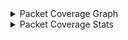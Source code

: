 <details><summary>Packet Coverage Graph</summary>
<p>

| Packet Name | 1.8.8 | 1.9.4 | 1.10.2 | 1.11.2 | 1.12.2 | 1.13.2 | 1.14.4 | 1.15.2 | 1.16.5 | 1.17.1 | 1.18.2 | 1.19 | 1.19.2 | 1.19.3 | 1.19.4 | 1.20.1 |
| --- |---|---|---|---|---|---|---|---|---|---|---|---|---|---|---|---|
| login | ✔️ | ✔️ | ✔️ | ✔️ | ✔️ | ✔️ | ✔️ | ✔️ | ✔️ | ✔️ | ✔️ | ✔️ | ✔️ | ✔️ | ✔️ | ✔️ |
| custom_payload | ✔️ | ✔️ | ✔️ | ✔️ | ✔️ | ✔️ | ✔️ | ✔️ | ✔️ | ✔️ | ✔️ | ✔️ | ✔️ | ✔️ | ✔️ | ✔️ |
| difficulty | ✔️ | ✔️ | ✔️ | ✔️ | ✔️ | ✔️ | ✔️ | ✔️ | ✔️ | ✔️ | ✔️ | ✔️ | ✔️ | ✔️ | ✔️ | ✔️ |
| spawn_position | ✔️ | ✔️ | ✔️ | ✔️ | ✔️ | ✔️ | ✔️ | ✔️ | ✔️ | ✔️ | ✔️ | ✔️ | ✔️ | ✔️ | ✔️ | ✔️ |
| abilities | ✔️ | ✔️ | ✔️ | ✔️ | ✔️ | ✔️ | ✔️ | ✔️ | ✔️ | ✔️ | ✔️ | ✔️ | ✔️ | ✔️ | ✔️ | ✔️ |
| held_item_slot | ✔️ | ✔️ | ✔️ | ✔️ | ✔️ | ✔️ | ✔️ | ✔️ | ✔️ | ✔️ | ✔️ | ✔️ | ✔️ | ✔️ | ✔️ | ✔️ |
| statistics | ✔️ | ✔️ | ✔️ | ✔️ | ✔️ | ✔️ | ✔️ | ✔️ | ✔️ | ✔️ | ✔️ | ✔️ | ✔️ | ✔️ | ✔️ | ✔️ |
| player_info | ✔️ | ✔️ | ✔️ | ✔️ | ✔️ | ✔️ | ✔️ | ✔️ | ✔️ | ✔️ | ✔️ | ✔️ | ✔️ | ✔️ | ✔️ | ✔️ |
| position | ✔️ | ✔️ | ✔️ | ✔️ | ✔️ | ✔️ | ✔️ | ✔️ | ✔️ | ✔️ | ✔️ | ✔️ | ✔️ | ✔️ | ✔️ | ✔️ |
| world_border | ✔️ | ✔️ | ✔️ | ✔️ | ✔️ | ✔️ | ✔️ | ✔️ | ✔️ |   |   |   |   |   |   |   |
| update_time | ✔️ | ✔️ | ✔️ | ✔️ | ✔️ | ✔️ | ✔️ | ✔️ | ✔️ | ✔️ | ✔️ | ✔️ | ✔️ | ✔️ | ✔️ | ✔️ |
| window_items | ✔️ | ✔️ | ✔️ | ✔️ | ✔️ | ✔️ | ✔️ | ✔️ | ✔️ | ✔️ | ✔️ | ✔️ | ✔️ | ✔️ | ✔️ | ✔️ |
| set_slot | ✔️ | ✔️ | ✔️ | ✔️ | ✔️ | ✔️ | ✔️ | ✔️ | ✔️ | ✔️ | ✔️ | ✔️ | ✔️ | ✔️ | ✔️ | ✔️ |
| update_health | ✔️ | ✔️ | ✔️ | ✔️ | ✔️ | ✔️ | ✔️ | ✔️ | ✔️ | ✔️ | ✔️ | ✔️ | ✔️ | ✔️ | ✔️ | ✔️ |
| experience | ✔️ | ✔️ | ✔️ | ✔️ | ✔️ | ✔️ | ✔️ | ✔️ | ✔️ | ✔️ | ✔️ | ✔️ | ✔️ | ✔️ | ✔️ | ✔️ |
| map_chunk_bulk | ✔️ |   |   |   |   |   |   |   |   |   |   |   |   |   |   |   |
| spawn_entity_living | ✔️ | ✔️ | ✔️ | ✔️ | ✔️ | ✔️ | ✔️ | ✔️ | ✔️ | ✔️ | ✔️ |   |   |   |   |   |
| entity_metadata | ✔️ | ✔️ | ✔️ | ✔️ | ✔️ | ✔️ | ✔️ | ✔️ | ✔️ | ✔️ | ✔️ | ✔️ | ✔️ | ✔️ | ✔️ | ✔️ |
| update_attributes | ✔️ |   |   |   |   |   |   |   |   |   |   |   |   |   |   |   |
| chat | ✔️ | ✔️ | ✔️ | ✔️ | ✔️ | ✔️ | ✔️ | ✔️ | ✔️ | ✔️ | ✔️ |   |   |   |   |   |
| named_entity_spawn | ✔️ | ✔️ | ✔️ | ✔️ | ✔️ | ✔️ | ✔️ | ✔️ | ✔️ | ✔️ | ✔️ | ✔️ | ✔️ | ✔️ | ✔️ | ✔️ |
| tab_complete | ✔️ | ✔️ | ✔️ | ✔️ | ✔️ | ✔️ | ✔️ | ✔️ | ✔️ | ✔️ | ✔️ | ✔️ | ✔️ | ✔️ | ✔️ | ✔️ |
| entity_velocity | ✔️ | ✔️ | ✔️ | ✔️ | ✔️ | ✔️ | ✔️ | ✔️ | ✔️ | ✔️ | ✔️ | ✔️ | ✔️ | ✔️ | ✔️ | ✔️ |
| entity_destroy | ✔️ | ✔️ | ✔️ | ✔️ | ✔️ | ✔️ | ✔️ | ✔️ | ✔️ | ✔️ | ✔️ | ✔️ | ✔️ | ✔️ | ✔️ | ✔️ |
| world_event | ✔️ | ✔️ | ✔️ | ✔️ | ✔️ | ✔️ | ✔️ | ✔️ | ✔️ | ✔️ | ✔️ | ✔️ | ✔️ | ✔️ | ✔️ | ✔️ |
| entity_teleport | ✔️ | ✔️ | ✔️ | ✔️ | ✔️ | ✔️ | ✔️ | ✔️ | ✔️ | ✔️ | ✔️ | ✔️ | ✔️ | ✔️ | ✔️ | ✔️ |
| entity_equipment | ✔️ | ✔️ | ✔️ | ✔️ | ✔️ | ✔️ | ✔️ | ✔️ | ✔️ | ✔️ | ✔️ | ✔️ | ✔️ | ✔️ | ✔️ | ✔️ |
| rel_entity_move | ✔️ | ✔️ | ✔️ | ✔️ | ✔️ | ✔️ | ✔️ | ✔️ | ✔️ | ✔️ | ✔️ | ✔️ | ✔️ | ✔️ | ✔️ | ✔️ |
| entity_head_rotation | ✔️ | ✔️ | ✔️ | ✔️ | ✔️ | ✔️ | ✔️ | ✔️ | ✔️ | ✔️ | ✔️ | ✔️ | ✔️ | ✔️ | ✔️ | ✔️ |
| entity_look | ✔️ | ✔️ | ✔️ | ✔️ | ✔️ | ✔️ | ✔️ | ✔️ | ✔️ | ✔️ | ✔️ | ✔️ | ✔️ | ✔️ | ✔️ | ✔️ |
| entity_move_look | ✔️ | ✔️ | ✔️ | ✔️ | ✔️ | ✔️ | ✔️ | ✔️ | ✔️ | ✔️ | ✔️ | ✔️ | ✔️ | ✔️ | ✔️ | ✔️ |
| block_change | ✔️ | ✔️ | ✔️ | ✔️ | ✔️ | ✔️ | ✔️ | ✔️ | ✔️ | ✔️ | ✔️ | ✔️ | ✔️ | ✔️ | ✔️ | ✔️ |
| entity_status | ✔️ | ✔️ | ✔️ | ✔️ | ✔️ | ✔️ | ✔️ | ✔️ | ✔️ | ✔️ | ✔️ | ✔️ | ✔️ | ✔️ | ✔️ | ✔️ |
| tile_entity_data | ✔️ | ❌ | ❌ | ❌ | ❌ | ❌ | ❌ | ❌ | ❌ | ❌ | ❌ | ❌ | ❌ | ❌ | ❌ | ❌ |
| spawn_entity | ✔️ | ✔️ | ✔️ | ✔️ | ✔️ | ✔️ | ✔️ | ✔️ | ✔️ | ✔️ | ✔️ | ✔️ | ✔️ | ✔️ | ✔️ | ✔️ |
| multi_block_change | ✔️ | ✔️ | ✔️ | ✔️ | ✔️ | ✔️ | ✔️ | ✔️ | ✔️ | ✔️ | ✔️ | ✔️ | ✔️ | ✔️ | ✔️ | ✔️ |
| map_chunk | ✔️ | ✔️ | ✔️ | ✔️ | ✔️ | ✔️ | ✔️ | ✔️ | ✔️ | ✔️ | ✔️ | ✔️ | ✔️ | ✔️ | ✔️ | ✔️ |
| respawn | ✔️ | ✔️ | ✔️ | ✔️ | ✔️ | ✔️ | ✔️ | ✔️ | ✔️ | ✔️ | ✔️ | ✔️ | ✔️ | ✔️ | ✔️ | ✔️ |
| keep_alive | ✔️ | ✔️ | ✔️ | ✔️ | ✔️ | ✔️ | ✔️ | ✔️ | ✔️ | ✔️ | ✔️ | ✔️ | ✔️ | ✔️ | ✔️ | ✔️ |
| game_state_change | ✔️ | ✔️ | ✔️ | ✔️ | ✔️ | ✔️ | ✔️ | ✔️ | ✔️ | ✔️ | ✔️ | ✔️ | ✔️ | ✔️ | ✔️ | ✔️ |
| named_sound_effect | ✔️ | ✔️ | ✔️ | ✔️ | ✔️ | ✔️ | ✔️ | ✔️ | ✔️ | ✔️ | ✔️ | ✔️ | ✔️ |   |   |   |
| map | ✔️ | ✔️ | ✔️ | ✔️ | ✔️ | ✔️ | ✔️ | ✔️ | ✔️ | ✔️ | ✔️ | ✔️ | ✔️ | ✔️ | ✔️ | ✔️ |
| title | ✔️ | ✔️ | ✔️ | ✔️ | ✔️ | ✔️ | ✔️ | ✔️ | ✔️ |   |   |   |   |   |   |   |
| scoreboard_objective | ✔️ | ✔️ | ✔️ | ✔️ | ✔️ | ✔️ | ✔️ | ✔️ | ✔️ | ✔️ | ✔️ | ✔️ | ✔️ | ✔️ | ✔️ | ✔️ |
| scoreboard_display_objective | ✔️ | ✔️ | ✔️ | ✔️ | ✔️ | ✔️ | ✔️ | ✔️ | ✔️ | ✔️ | ✔️ | ✔️ | ✔️ | ✔️ | ✔️ | ✔️ |
| scoreboard_score | ✔️ | ✔️ | ✔️ | ✔️ | ✔️ | ✔️ | ✔️ | ✔️ | ✔️ | ✔️ | ✔️ | ✔️ | ✔️ | ✔️ | ✔️ | ✔️ |
| entity_effect | ✔️ | ✔️ | ✔️ | ✔️ | ✔️ | ✔️ | ✔️ | ✔️ | ✔️ | ✔️ | ✔️ | ✔️ | ✔️ | ✔️ | ✔️ | ✔️ |
| remove_entity_effect | ✔️ | ✔️ | ✔️ | ✔️ | ✔️ | ✔️ | ✔️ | ✔️ | ✔️ | ✔️ | ✔️ | ✔️ | ✔️ | ✔️ | ✔️ | ✔️ |
| open_window | ✔️ | ✔️ | ✔️ | ✔️ | ✔️ | ✔️ | ✔️ | ✔️ | ✔️ | ✔️ | ✔️ | ✔️ | ✔️ | ✔️ | ✔️ | ✔️ |
| craft_progress_bar | ✔️ | ✔️ | ✔️ | ✔️ | ✔️ | ✔️ | ✔️ | ✔️ | ✔️ | ✔️ | ✔️ | ✔️ | ✔️ | ✔️ | ✔️ | ✔️ |
| transaction | ✔️ | ✔️ | ✔️ | ✔️ | ✔️ | ✔️ | ✔️ | ✔️ | ✔️ |   |   |   |   |   |   |   |
| close_window | ✔️ | ✔️ | ✔️ | ✔️ | ✔️ | ✔️ | ✔️ | ✔️ | ✔️ | ✔️ | ✔️ | ✔️ | ✔️ | ✔️ | ✔️ | ✔️ |
| explosion | ✔️ | ❌ | ❌ | ❌ | ❌ | ❌ | ❌ | ❌ | ❌ | ❌ | ❌ | ❌ | ❌ | ❌ | ❌ | ❌ |
| collect | ✔️ | ✔️ | ✔️ | ✔️ | ✔️ | ✔️ | ✔️ | ✔️ | ✔️ | ✔️ | ✔️ | ✔️ | ✔️ | ✔️ | ✔️ | ✔️ |
| spawn_entity_painting | ✔️ | ✔️ | ✔️ | ✔️ | ✔️ | ✔️ | ✔️ | ✔️ | ✔️ | ✔️ | ✔️ |   |   |   |   |   |
| bed | ❌ | ❌ | ❌ | ❌ | ❌ | ❌ |   |   |   |   |   |   |   |   |   |   |
| animation | ❌ | ❌ | ❌ | ❌ | ❌ | ❌ | ❌ | ✔️ | ❌ | ✔️ | ❌ | ❌ | ❌ | ✔️ | ❌ | ❌ |
| spawn_entity_experience_orb | ❌ | ❌ | ❌ | ❌ | ❌ | ❌ | ❌ | ❌ | ❌ | ❌ | ❌ | ❌ | ❌ | ❌ | ❌ | ❌ |
| entity | ❌ | ❌ | ❌ | ❌ | ❌ | ❌ | ❌ | ❌ | ❌ |   |   |   |   |   |   |   |
| attach_entity | ❌ | ❌ | ❌ | ❌ | ❌ | ❌ | ❌ | ❌ | ❌ | ❌ | ❌ | ❌ | ❌ | ❌ | ❌ | ❌ |
| block_action | ❌ | ❌ | ❌ | ❌ | ❌ | ❌ | ❌ | ❌ | ❌ | ❌ | ❌ | ❌ | ❌ | ❌ | ❌ | ❌ |
| block_break_animation | ❌ | ❌ | ❌ | ❌ | ❌ | ❌ | ❌ | ❌ | ❌ | ❌ | ❌ | ❌ | ❌ | ❌ | ❌ | ❌ |
| world_particles | ❌ | ❌ | ❌ | ❌ | ❌ | ❌ | ❌ | ❌ | ❌ | ✔️ | ❌ | ❌ | ✔️ | ❌ | ❌ | ❌ |
| spawn_entity_weather | ❌ | ❌ | ❌ | ❌ | ❌ | ❌ | ❌ | ❌ |   |   |   |   |   |   |   |   |
| update_sign | ❌ |   |   |   |   |   |   |   |   |   |   |   |   |   |   |   |
| open_sign_entity | ❌ | ❌ | ❌ | ❌ | ❌ | ❌ | ❌ | ❌ | ❌ | ❌ | ❌ | ❌ | ❌ | ❌ | ❌ | ❌ |
| scoreboard_team | ❌ |   |   |   |   |   |   |   |   |   |   |   |   |   |   |   |
| kick_disconnect | ❌ | ❌ | ❌ | ❌ | ❌ | ❌ | ❌ | ❌ | ❌ | ❌ | ❌ | ❌ | ❌ | ❌ | ❌ | ❌ |
| combat_event | ❌ | ✔️ | ✔️ | ✔️ | ✔️ | ✔️ | ✔️ | ✔️ | ✔️ |   |   |   |   |   |   |   |
| camera | ❌ | ❌ | ❌ | ❌ | ❌ | ❌ | ❌ | ❌ | ❌ | ❌ | ❌ | ❌ | ❌ | ❌ | ❌ | ❌ |
| set_compression | ❌ |   |   |   |   |   |   |   |   |   |   |   |   |   |   |   |
| playerlist_header | ❌ | ❌ | ❌ | ❌ | ❌ | ❌ | ❌ | ❌ | ❌ | ❌ | ❌ | ❌ | ❌ | ❌ | ❌ | ❌ |
| resource_pack_send | ❌ | ❌ | ❌ | ❌ | ❌ | ❌ | ❌ | ❌ | ❌ | ❌ | ❌ | ❌ | ❌ | ❌ | ❌ | ❌ |
| update_entity_nbt | ❌ |   |   |   |   |   |   |   |   |   |   |   |   |   |   |   |
| entity_update_attributes |   | ✔️ | ✔️ | ✔️ | ✔️ | ✔️ | ✔️ | ✔️ | ✔️ | ✔️ | ✔️ | ✔️ | ✔️ | ✔️ | ✔️ | ✔️ |
| unload_chunk |   | ✔️ | ✔️ | ✔️ | ✔️ | ✔️ | ✔️ | ❌ | ❌ | ✔️ | ✔️ | ❌ | ✔️ | ❌ | ❌ | ❌ |
| sound_effect |   | ✔️ | ✔️ | ✔️ | ✔️ | ✔️ | ✔️ | ✔️ | ✔️ | ✔️ | ✔️ | ✔️ | ✔️ | ✔️ | ✔️ | ✔️ |
| set_cooldown |   | ✔️ | ✔️ | ✔️ | ✔️ | ✔️ | ✔️ | ✔️ | ✔️ | ✔️ | ✔️ | ✔️ | ✔️ | ✔️ | ✔️ | ✔️ |
| boss_bar |   | ✔️ | ✔️ | ✔️ | ✔️ | ✔️ | ✔️ | ✔️ | ✔️ | ✔️ | ✔️ | ✔️ | ✔️ | ✔️ | ✔️ | ✔️ |
| vehicle_move |   | ❌ | ❌ | ❌ | ❌ | ❌ | ❌ | ❌ | ❌ | ❌ | ❌ | ❌ | ❌ | ❌ | ❌ | ❌ |
| set_passengers |   | ❌ | ❌ | ❌ | ❌ | ❌ | ❌ | ❌ | ❌ | ❌ | ❌ | ❌ | ❌ | ❌ | ✔️ | ❌ |
| teams |   | ❌ | ❌ | ❌ | ❌ | ❌ | ❌ | ❌ | ❌ | ❌ | ❌ | ❌ | ❌ | ❌ | ❌ | ❌ |
| unlock_recipes |   |   |   |   | ✔️ | ✔️ | ✔️ | ✔️ | ✔️ | ✔️ | ✔️ | ✔️ | ✔️ | ✔️ | ✔️ | ✔️ |
| advancements |   |   |   |   | ✔️ | ✔️ | ✔️ | ✔️ | ✔️ | ✔️ | ✔️ | ✔️ | ✔️ | ✔️ | ✔️ | ✔️ |
| craft_recipe_response |   |   |   |   | ❌ | ❌ | ❌ | ❌ | ❌ | ❌ | ❌ | ❌ | ❌ | ❌ | ❌ | ❌ |
| select_advancement_tab |   |   |   |   | ❌ | ❌ | ❌ | ❌ | ❌ | ❌ | ❌ | ❌ | ❌ | ❌ | ❌ | ❌ |
| declare_recipes |   |   |   |   |   | ✔️ | ✔️ | ✔️ | ✔️ | ✔️ | ✔️ | ✔️ | ✔️ | ✔️ | ✔️ | ✔️ |
| tags |   |   |   |   |   | ✔️ | ✔️ | ✔️ | ✔️ | ✔️ | ✔️ | ✔️ | ✔️ | ✔️ | ✔️ | ✔️ |
| declare_commands |   |   |   |   |   | ✔️ | ✔️ | ✔️ | ✔️ | ✔️ | ✔️ | ✔️ | ✔️ | ✔️ | ✔️ | ✔️ |
| face_player |   |   |   |   |   | ❌ | ❌ | ❌ | ❌ | ❌ | ❌ | ❌ | ❌ | ❌ | ❌ | ❌ |
| nbt_query_response |   |   |   |   |   | ❌ | ❌ | ❌ | ❌ | ❌ | ❌ | ❌ | ❌ | ❌ | ❌ | ❌ |
| stop_sound |   |   |   |   |   | ❌ | ❌ | ❌ | ❌ | ❌ | ❌ | ❌ | ❌ | ❌ | ❌ | ❌ |
| update_view_position |   |   |   |   |   |   | ✔️ | ✔️ | ✔️ | ✔️ | ✔️ | ✔️ | ✔️ | ✔️ | ✔️ | ✔️ |
| update_light |   |   |   |   |   |   | ✔️ | ✔️ | ✔️ | ✔️ | ✔️ | ✔️ | ✔️ | ✔️ | ✔️ | ✔️ |
| open_horse_window |   |   |   |   |   |   | ❌ | ❌ | ❌ | ❌ | ❌ | ❌ | ❌ | ❌ | ❌ | ❌ |
| trade_list |   |   |   |   |   |   | ❌ | ❌ | ❌ | ❌ | ❌ | ❌ | ❌ | ❌ | ❌ | ❌ |
| open_book |   |   |   |   |   |   | ❌ | ❌ | ❌ | ❌ | ❌ | ❌ | ❌ | ❌ | ❌ | ❌ |
| update_view_distance |   |   |   |   |   |   | ❌ | ❌ | ❌ | ❌ | ❌ | ❌ | ❌ | ❌ | ❌ | ❌ |
| entity_sound_effect |   |   |   |   |   |   | ❌ | ❌ | ❌ | ✔️ | ✔️ | ✔️ | ✔️ | ✔️ | ✔️ | ✔️ |
| acknowledge_player_digging |   |   |   |   |   |   | ❌ | ❌ | ❌ | ❌ | ❌ | ✔️ | ✔️ | ✔️ | ✔️ | ✔️ |
| initialize_world_border |   |   |   |   |   |   |   |   |   | ✔️ | ✔️ | ✔️ | ✔️ | ✔️ | ✔️ | ✔️ |
| death_combat_event |   |   |   |   |   |   |   |   |   | ✔️ | ✔️ | ✔️ | ✔️ | ✔️ | ✔️ | ✔️ |
| set_title_text |   |   |   |   |   |   |   |   |   | ✔️ | ✔️ | ✔️ | ✔️ | ✔️ | ✔️ | ✔️ |
| end_combat_event |   |   |   |   |   |   |   |   |   | ❌ | ❌ | ❌ | ❌ | ❌ | ❌ | ❌ |
| enter_combat_event |   |   |   |   |   |   |   |   |   | ❌ | ❌ | ❌ | ❌ | ❌ | ❌ | ❌ |
| sculk_vibration_signal |   |   |   |   |   |   |   |   |   | ❌ | ❌ |   |   |   |   |   |
| clear_titles |   |   |   |   |   |   |   |   |   | ❌ | ❌ | ❌ | ❌ | ❌ | ❌ | ❌ |
| action_bar |   |   |   |   |   |   |   |   |   | ❌ | ❌ | ❌ | ❌ | ❌ | ❌ | ❌ |
| world_border_center |   |   |   |   |   |   |   |   |   | ❌ | ❌ | ❌ | ❌ | ❌ | ❌ | ❌ |
| world_border_lerp_size |   |   |   |   |   |   |   |   |   | ❌ | ❌ | ❌ | ❌ | ❌ | ❌ | ❌ |
| world_border_size |   |   |   |   |   |   |   |   |   | ❌ | ❌ | ❌ | ❌ | ❌ | ❌ | ❌ |
| world_border_warning_delay |   |   |   |   |   |   |   |   |   | ❌ | ❌ | ❌ | ❌ | ❌ | ❌ | ❌ |
| world_border_warning_reach |   |   |   |   |   |   |   |   |   | ❌ | ❌ | ❌ | ❌ | ❌ | ❌ | ❌ |
| ping |   |   |   |   |   |   |   |   |   | ❌ | ❌ | ❌ | ❌ | ❌ | ❌ | ❌ |
| set_title_subtitle |   |   |   |   |   |   |   |   |   | ❌ | ❌ | ❌ | ❌ | ❌ | ❌ | ❌ |
| set_title_time |   |   |   |   |   |   |   |   |   | ❌ | ❌ | ❌ | ❌ | ❌ | ❌ | ❌ |
| simulation_distance |   |   |   |   |   |   |   |   |   |   | ❌ | ❌ | ❌ | ❌ | ❌ | ❌ |
| server_data |   |   |   |   |   |   |   |   |   |   |   | ✔️ | ✔️ | ✔️ | ✔️ | ✔️ |
| system_chat |   |   |   |   |   |   |   |   |   |   |   | ✔️ | ✔️ | ✔️ | ✔️ | ✔️ |
| player_chat |   |   |   |   |   |   |   |   |   |   |   | ✔️ | ✔️ | ✔️ | ✔️ | ✔️ |
| chat_preview |   |   |   |   |   |   |   |   |   |   |   | ❌ | ❌ |   |   |   |
| should_display_chat_preview |   |   |   |   |   |   |   |   |   |   |   | ❌ | ❌ |   |   |   |
| chat_suggestions |   |   |   |   |   |   |   |   |   |   |   |   | ❌ | ❌ | ❌ | ❌ |
| hide_message |   |   |   |   |   |   |   |   |   |   |   |   | ❌ | ❌ | ❌ | ❌ |
| message_header |   |   |   |   |   |   |   |   |   |   |   |   | ❌ |   |   |   |
| feature_flags |   |   |   |   |   |   |   |   |   |   |   |   |   | ✔️ | ✔️ | ✔️ |
| player_remove |   |   |   |   |   |   |   |   |   |   |   |   |   | ✔️ | ✔️ | ✔️ |
| profileless_chat |   |   |   |   |   |   |   |   |   |   |   |   |   | ❌ | ❌ | ❌ |
| bundle_delimiter |   |   |   |   |   |   |   |   |   |   |   |   |   |   | ✔️ | ✔️ |
| damage_event |   |   |   |   |   |   |   |   |   |   |   |   |   |   | ✔️ | ✔️ |
| chunk_biomes |   |   |   |   |   |   |   |   |   |   |   |   |   |   | ❌ | ❌ |
| hurt_animation |   |   |   |   |   |   |   |   |   |   |   |   |   |   | ❌ | ❌ |

</p>
</details>
<details><summary>Packet Coverage Stats</summary>
<p>

| Version | Coverage % |
| --- | --- |
| 1.8.8 | 74% |
| 1.9.4 | 75% |
| 1.10.2 | 75% |
| 1.11.2 | 75% |
| 1.12.2 | 74% |
| 1.13.2 | 72% |
| 1.14.4 | 69% |
| 1.15.2 | 69% |
| 1.16.5 | 68% |
| 1.17.1 | 64% |
| 1.18.2 | 62% |
| 1.19 | 61% |
| 1.19.2 | 61% |
| 1.19.3 | 62% |
| 1.19.4 | 61% |
| 1.20.1 | 60% |
| | |
| Average | 67% |

</p>
</details>